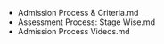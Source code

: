 - Admission Process & Criteria.md
- Assessment Process: Stage Wise.md
- Admission Process Videos.md
